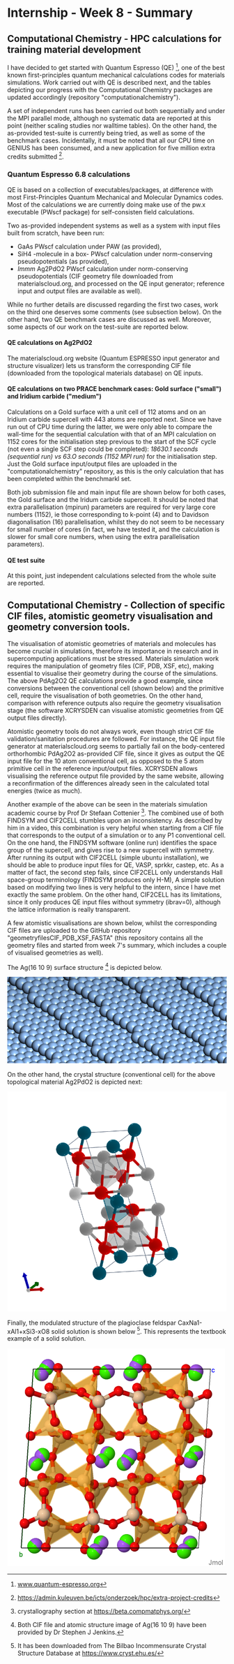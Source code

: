 # Internship - Week 8 - Summary

## Computational Chemistry - HPC calculations for training material development

I have decided to get started with Quantum Espresso (QE) [^1], one of the best known first-principles quantum mechanical calculations codes for materials simulations. Work carried out with QE is described next, and the tables depicting our progress with the Computational Chemistry packages are updated accordingly (repository "computationalchemistry"). 

A set of independent runs has been carried out both sequentially and under the MPI parallel mode, although no systematic data are reported at this point (neither scaling studies nor walltime tables). On the other hand, the as-provided test-suite is currently being tried, as well as some  of the benchmark cases. Incidentally, it must be noted that all our CPU time on GENIUS has been consumed, and a new application for five million extra credits submitted [^2].

### Quantum Espresso 6.8 calculations

QE is based on a collection of executables/packages, at difference with most First-Principles Quantum Mechanical and Molecular Dynamics codes. Most of the calculations we are currently doing make use of the pw.x executable (PWscf package) for self-consisten field calculations.

Two as-provided independent systems as well as a system with input files built from scratch, have been run: 

 - GaAs PWscf calculation under PAW (as provided),
 - SiH4 -molecule in a box- PWscf calculation under norm-conserving pseudopotentials (as provided),
 - *Immm* Ag2PdO2 PWscf calculation under norm-conserving pseudopotentials (CIF geometry file downloaded from materialscloud.org, and processed on the QE input generator; reference input and output files are available as well). 
 
 While no further details are discussed regarding the first two cases, work on the third one deserves some comments (see subsection below). On the other hand, two QE benchmark cases are discussed as well. Moreover, some aspects of our work on the test-suite are reported below.
 
#### QE calculations on Ag2PdO2

 The materialscloud.org website (Quantum ESPRESSO input generator and structure visualizer) lets us transform the corresponding CIF file (downloaded from the topological materials database) on QE inputs. 

#### QE calculations on two PRACE benchmark cases: Gold surface ("small") and Iridium carbide ("medium")

Calculations on a Gold surface with a unit cell of 112 atoms and on an Iridium carbide supercell with 443 atoms are reported next. Since we have run out of CPU time during the latter, we were only able to compare the wall-time for the sequential calculation with that of an MPI calculation on 1152 cores for the initialisation step previous to the start of the SCF cycle (not even a single SCF step could be completed): *18630.1 seconds (sequential run) vs 63.O seconds (1152 MPI run)* for the initialisation step. Just the Gold surface input/output files are uploaded in the "computationalchemistry" repository, as this is the only calculation that has been completed within the benchmarkl set.

Both job submission file and main input file are shown below for both cases, the Gold surface and the Iridum carbide supercell. It should be noted that extra parallelisation (mpirun) parameters are required for very large core numbers (1152), ie those corresponding to k-point (4) and to Davidson diagonalisation (16) parallelisation, whilst they do not seem to be necessary for small number of cores (in fact, we have tested it, and the calculation is slower for small core numbers, when using the extra parallelisation parameters).

#### QE test suite

At this point, just independent calculations selected from the whole suite are reported.

## Computational Chemistry - Collection of specific CIF files, atomistic geometry visualisation and geometry conversion tools. 

The visualisation of atomistic geometries of materials and molecules has become crucial in simulations, therefore its importance in research and in supercomputing applications must be stressed. Materials simulation work requires the manipulation of geometry files (CIF, PDB, XSF, etc), making essential to visualise their geometry during the course of the simulations. The above PdAg2O2 QE calculations provide a good example, since conversions between the conventional cell (shown below) and the primitive cell, require the visualisation of both geometries. On the other hand, comparison with reference outputs also require the geometry visualisation stage (the software XCRYSDEN can visualise atomistic geometries from QE output files directly).

Atomistic geometry tools do not always work, even though strict CIF file validation/sanitation procedures are followed. For instance, the QE input file generator at materialscloud.org seems to partially fail on the body-centered orthorhombic PdAg2O2 as-provided CIF file, since it gives as output the QE input file for the 10 atom conventional cell, as opposed to the 5 atom primitive cell in the reference input/output files. XCRYSDEN allows visualising the reference output file provided by the same website, allowing a reconfirmation of the differences already seen in the calculated total energies (twice as much).

Another example of the above can be seen in the materials simulation academic course by Prof Dr Stefaan Cottenier [^3]. The combined use of both FINDSYM and CIF2CELL stumbles upon an inconsistency. As described by him in a video, this combination is very helpful when starting from a CIF file that corresponds to the output of a simulation or to any P1 conventional cell. On the one hand, the FINDSYM software (online run) identifies the space group of the supercell, and gives rise to a new supercell with symmetry. After running its output with CIF2CELL (simple ubuntu installation), we should be able to produce input files for QE, VASP, sprkkr, castep, etc. As a matter of fact, the second step fails, since CIF2CELL only understands Hall space-group terminology (FINDSYM produces only H-M), A simple solution based on modifying two lines is very helpful to the intern, since I have met exactly the same problem. On the other hand, CIF2CELL has its limitations, since it only produces QE input files without symmetry (ibrav=0), although the lattice information is really transparent.

A few atomistic visualisations are shown below, whilst the corresponding CIF files are uploaded to the GitHub repository "geometryfilesCIF_PDB_XSF_FASTA" (this repository contains all the geometry files and started from week 7's summary, which includes a couple of visualised geometries as well).

The Ag(16 10 9) surface structure [^4] is depicted below.

 ![](Ag16109.png)
 
On the other hand, the crystal structure (conventional cell) for the above topological material Ag2PdO2 is depicted next:

 ![](Ag2PdO2.png)

Finally, the modulated structure of the plagioclase feldspar CaxNa1-xAl1+xSi3-xO8 solid solution is shown below [^5]. This represents the textbook example of a solid solution.

 ![](plagioclasefeldspar.png)

[^1]: www.quantum-espresso.org
[^2]: https://admin.kuleuven.be/icts/onderzoek/hpc/extra-project-credits
[^3]: crystallography section at https://beta.compmatphys.org/ 
[^4]: Both CIF file and atomic structure image of Ag(16 10 9) have been provided by Dr Stephen J Jenkins.
[^5]: It has been downloaded from The Bilbao Incommensurate Crystal Structure Database at https://www.cryst.ehu.es/
